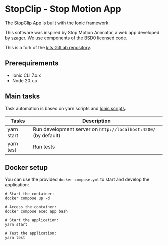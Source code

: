 # StopClip - Stop Motion App

The [StopClip App](https://kits.blog/) is built with the Ionic framework.

This software was inspired by Stop Motion Animator, a web app developed by [szager](https://github.com/szager/stop-motion). We use components of the BSD0 licensed code.

This is a fork of the [kits GitLab repository](https://gitlab.com/kits-apps/stop-motion-app).

## Prerequirements

- Ionic CLI 7.x.x
- Node 20.x.x

## Main tasks

Task automation is based on yarn scripts and [Ionic scripts](https://ionicframework.com/docs/cli/).

| Tasks      | Description                                                     |
| ---------- | --------------------------------------------------------------- |
| yarn start | Run development server on `http://localhost:4200/` (by default) |
| yarn test  | Run tests                                                       |

## Docker setup

You can use the provided `docker-compose.yml` to start and develop the application:

```
# Start the container:
docker compose up -d

# Access the container:
docker compose exec app bash

# Start the application:
yarn start

# Test the application:
yarn test
```
